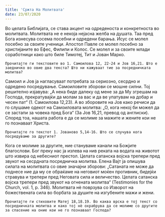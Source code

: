 ```yaml
---
title: 'Сржта На Молитвата'
date: 23/07/2020
---
```


Во целата Библијата, се става акцент на одреденоста и конкретноста во молитвата. Молитвата не е некоја нејасна желба на душата. Таа пред Бога изнесува сосема посебни и одредени барања. Исус се молел посебно за своите ученици. Апостол Павле се молел посебно за христијаните во Ефес, Филипи и Колос. Се молел и за своите млади соработници како што биле Тимотеј, Тит и Јован Марко.

`Прочитајте ги текстовите во 1. Самоилова 12, 22-24 и Јов 16,21. Што е заедничко во овие два текста? Што ни кажуваат тие за посредничката молитва?`

Самоил и Јов ја нагласуваат потребата за сериозно, сесрдно и одредено посредување. Самоиловите зборови се мошне силни. Тој решително изјавува: „А нека биде далеку од мене за да Му згрешам на Господа, прекратувајќи да молам за вас и да ве упатувам на добар и чесен пат“ (1. Самоилова 12,23). А во зборовите на Јов како речиси да го слушаме одекот на Самоиловата молитва: „О, кога некој би можел да се застапи за човека пред Бога“ (За Јов 16,21, превод од англиски). Според тоа, нашата работа е да се молиме за мажите и жените кои не го познаваат Христа.

`Прочитајте го текстот 1. Јованово 5,14-16. Што се случува кога посредуваме за другите?`

Кога се молиме за другите, ние стануваме канали на Божјите благослови. Бог преку нас ја излева на нив реката на водата на животот што извира од небесниот престол. Целата сатанска војска трепери пред звукот на сесрдната посредничка молитва. Елена Вајт ја опишува силата на молитвата со овие значајни зборови: „Сатаната не може да поднесе ние да му се обраќаме на неговиот моќен противник, бидејќи стравува и трепери пред Неговата сила и величество. Целата сатанска војска трепери пред звукот на огнената молитва“ (Теstimonies for the Church, vol. 1, p. 346). Молитвата нѐ поврзува со Изворот на божествената сила во борбата за душите на изгубените мажи и жени.

`Прочитајте ги стиховите Матеј 18,18.19. Во каква врска е тој текст со посредничката молитва и како тој нѐ охрабрува да се молиме со другите за спасение на оние кои не го познаваат Господа?`